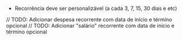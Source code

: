 * Recorrência deve ser personalizável (a cada 3, 7, 15, 30 dias e etc)

// TODO: Adicionar despesa recorrente com data de início e término opcional
// TODO: Adicionar "salário" recorrente com data de início e término opcional
